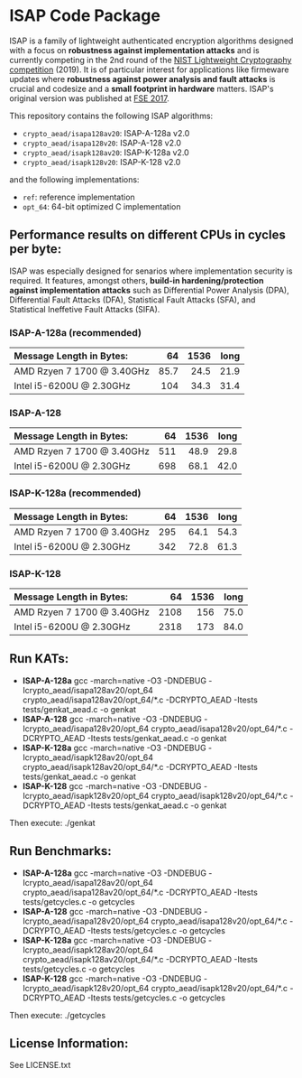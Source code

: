 # ISAP Code Package

ISAP is a family of lightweight authenticated encryption algorithms designed with a focus on **robustness against implementation attacks** and is currently competing in the 2nd round of the [NIST Lightweight Cryptography competition](https://csrc.nist.gov/Projects/Lightweight-Cryptography/Round-2-Candidates) (2019). It is of particular interest for applications like firmeware updates where **robustness against power analysis and fault attacks** is crucial and codesize and a **small footprint in hardware** matters. ISAP's original version was published at [FSE 2017](https://tosc.iacr.org/index.php/ToSC/article/view/585).

This repository contains the following ISAP algorithms:

- `crypto_aead/isapa128av20`: ISAP-A-128a v2.0
- `crypto_aead/isapa128v20`: ISAP-A-128 v2.0
- `crypto_aead/isapk128av20`: ISAP-K-128a v2.0
- `crypto_aead/isapk128v20`: ISAP-K-128 v2.0

and the following implementations:

- `ref`: reference implementation
- `opt_64`: 64-bit optimized C implementation

## Performance results on different CPUs in cycles per byte:

ISAP was especially designed for senarios where implementation security is required. It features, amongst others, **build-in hardening/protection against implementation attacks** such as Differential Power Analysis (DPA), Differential Fault Attacks (DFA), Statistical Fault Attacks (SFA), and Statistical Ineffetive Fault Attacks (SIFA).

### ISAP-A-128a (recommended)

| Message Length in Bytes:   |   64 | 1536 | long |
|:---------------------------|-----:|-----:|-----:|
| AMD Rzyen 7 1700 @ 3.40GHz | 85.7 | 24.5 | 21.9 |
| Intel i5-6200U @ 2.30GHz   |  104 | 34.3 | 31.4 |

### ISAP-A-128

| Message Length in Bytes:   |   64 | 1536 | long |
|:---------------------------|-----:|-----:|-----:|
| AMD Rzyen 7 1700 @ 3.40GHz |  511 | 48.9 | 29.8 |
| Intel i5-6200U @ 2.30GHz   |  698 | 68.1 | 42.0 |

### ISAP-K-128a (recommended)

| Message Length in Bytes:   |   64 | 1536 | long |
|:---------------------------|-----:|-----:|-----:|
| AMD Rzyen 7 1700 @ 3.40GHz |  295 | 64.1 | 54.3 |
| Intel i5-6200U @ 2.30GHz   |  342 | 72.8 | 61.3 |

### ISAP-K-128

| Message Length in Bytes:   |   64 | 1536 | long |
|:---------------------------|-----:|-----:|-----:|
| AMD Rzyen 7 1700 @ 3.40GHz | 2108 |  156 | 75.0 |
| Intel i5-6200U @ 2.30GHz   | 2318 |  173 | 84.0 |

## Run KATs:

* **ISAP-A-128a**
    gcc -march=native -O3 -DNDEBUG -Icrypto_aead/isapa128av20/opt_64 crypto_aead/isapa128av20/opt_64/*.c -DCRYPTO_AEAD -Itests tests/genkat_aead.c -o genkat
* **ISAP-A-128**
    gcc -march=native -O3 -DNDEBUG -Icrypto_aead/isapa128v20/opt_64 crypto_aead/isapa128v20/opt_64/*.c -DCRYPTO_AEAD -Itests tests/genkat_aead.c -o genkat
* **ISAP-K-128a**
    gcc -march=native -O3 -DNDEBUG -Icrypto_aead/isapk128av20/opt_64 crypto_aead/isapk128av20/opt_64/*.c -DCRYPTO_AEAD -Itests tests/genkat_aead.c -o genkat
* **ISAP-K-128**
    gcc -march=native -O3 -DNDEBUG -Icrypto_aead/isapk128v20/opt_64 crypto_aead/isapk128v20/opt_64/*.c -DCRYPTO_AEAD -Itests tests/genkat_aead.c -o genkat

Then execute:
    ./genkat

## Run Benchmarks:

* **ISAP-A-128a**
    gcc -march=native -O3 -DNDEBUG -Icrypto_aead/isapa128av20/opt_64 crypto_aead/isapa128av20/opt_64/*.c -DCRYPTO_AEAD -Itests tests/getcycles.c -o getcycles
* **ISAP-A-128**
    gcc -march=native -O3 -DNDEBUG -Icrypto_aead/isapa128v20/opt_64 crypto_aead/isapa128v20/opt_64/*.c -DCRYPTO_AEAD -Itests tests/getcycles.c -o getcycles
* **ISAP-K-128a**
    gcc -march=native -O3 -DNDEBUG -Icrypto_aead/isapk128av20/opt_64 crypto_aead/isapk128av20/opt_64/*.c -DCRYPTO_AEAD -Itests tests/getcycles.c -o getcycles
* **ISAP-K-128**
    gcc -march=native -O3 -DNDEBUG -Icrypto_aead/isapk128v20/opt_64 crypto_aead/isapk128v20/opt_64/*.c -DCRYPTO_AEAD -Itests tests/getcycles.c -o getcycles

Then execute:
    ./getcycles

## License Information:

See LICENSE.txt

